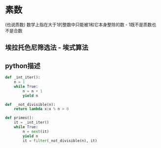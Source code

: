 素数
=======
(也说质数) 数学上指在大于1的整数中只能被1和它本身整除的数 - 1既不是质数也不是合数

埃拉托色尼筛选法 - 埃式算法
-------
python描述
----
```python
def _int_iter():
    n = 1
    while True:
        n = n + 1
        yield n

def  _not_divisible(n):
    return lambda x:x % n > 0

def primes():
    it = _int_iter()
    while True:
        n = next(it)
        yield n
        it = filter(_not_divisible(n), it)
```
